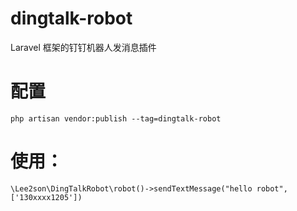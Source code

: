 # dingtalk-robot
Laravel 框架的钉钉机器人发消息插件

# 配置
    php artisan vendor:publish --tag=dingtalk-robot

# 使用：
    \Lee2son\DingTalkRobot\robot()->sendTextMessage("hello robot", ['130xxxx1205'])